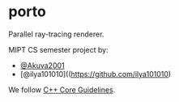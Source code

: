 # porto

Parallel ray-tracing renderer.

MIPT CS semester project by:
* [@Akuva2001](https://github.com/Akuva2001)
* [@ilya101010]((https://github.com/ilya101010)

We follow [C++ Core Guidelines](https://github.com/isocpp/CppCoreGuidelines).
